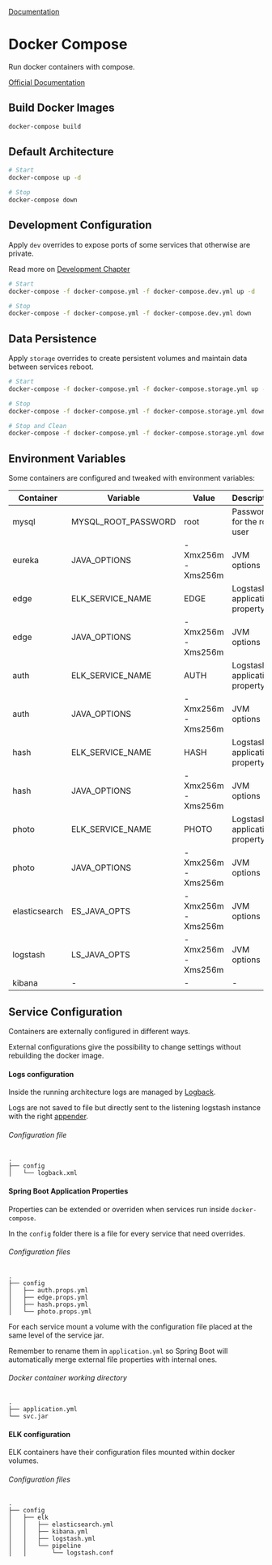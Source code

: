 [Documentation](../../README.md#documentation)

# Docker Compose

Run docker containers with compose.

[Official Documentation](https://docs.docker.com/compose/)

## Build Docker Images

```bash
docker-compose build
```

## Default Architecture

```bash
# Start
docker-compose up -d

# Stop
docker-compose down
```

## Development Configuration

Apply `dev` overrides to expose ports of some services that otherwise are private.

Read more on [Development Chapter](../development/README.md#docker)

```bash
# Start
docker-compose -f docker-compose.yml -f docker-compose.dev.yml up -d

# Stop
docker-compose -f docker-compose.yml -f docker-compose.dev.yml down
```

## Data Persistence

Apply `storage` overrides to create persistent volumes and maintain data between services reboot.

```bash
# Start
docker-compose -f docker-compose.yml -f docker-compose.storage.yml up -d

# Stop
docker-compose -f docker-compose.yml -f docker-compose.storage.yml down

# Stop and Clean
docker-compose -f docker-compose.yml -f docker-compose.storage.yml down -v
```

## Environment Variables

Some containers are configured and tweaked with environment variables:

| Container     | Variable            | Value              | Description                   |
| ------------- | ------------------- | ------------------ | ----------------------------- |
| mysql         | MYSQL_ROOT_PASSWORD | root               | Password for the root user    |
| eureka        | JAVA_OPTIONS        | -Xmx256m -Xms256m  | JVM options                   |
| edge          | ELK_SERVICE_NAME    | EDGE               | Logstash application property |
| edge          | JAVA_OPTIONS        | -Xmx256m -Xms256m  | JVM options                   |
| auth          | ELK_SERVICE_NAME    | AUTH               | Logstash application property |
| auth          | JAVA_OPTIONS        | -Xmx256m -Xms256m  | JVM options                   |
| hash          | ELK_SERVICE_NAME    | HASH               | Logstash application property |
| hash          | JAVA_OPTIONS        | -Xmx256m -Xms256m  | JVM options                   |
| photo         | ELK_SERVICE_NAME    | PHOTO              | Logstash application property |
| photo         | JAVA_OPTIONS        | -Xmx256m -Xms256m  | JVM options                   |
| elasticsearch | ES_JAVA_OPTS        | -Xmx256m -Xms256m  | JVM options                   |
| logstash      | LS_JAVA_OPTS        | -Xmx256m -Xms256m  | JVM options                   |
| kibana        | -                   | -                  | -                             |

## Service Configuration

Containers are externally configured in different ways.

External configurations give the possibility to change settings without rebuilding the docker image.

#### Logs configuration

Inside the running architecture logs are managed by [Logback](https://logback.qos.ch/).

Logs are not saved to file but directly sent to the listening logstash instance with the right [appender](https://github.com/logstash/logstash-logback-encoder).

###### Configuration file

```
.
├── config
│   └── logback.xml
```

#### Spring Boot Application Properties

Properties can be extended or overriden when services run inside `docker-compose`.

In the `config` folder there is a file for every service that need overrides.

###### Configuration files

```
.
├── config
│   ├── auth.props.yml
│   ├── edge.props.yml
│   ├── hash.props.yml
│   └── photo.props.yml
```

For each service mount a volume with the configuration file placed at the same level of the service jar.

Remember to rename them in `application.yml` so Spring Boot will automatically merge external file properties with internal ones.

###### Docker container working directory

```
.
├── application.yml
└── svc.jar
```

#### ELK configuration

ELK containers have their configuration files mounted within docker volumes.

###### Configuration files

```
.
├── config
│   ├── elk
│   │   ├── elasticsearch.yml
│   │   ├── kibana.yml
│   │   ├── logstash.yml
│   │   └── pipeline
│   │       └── logstash.conf
```